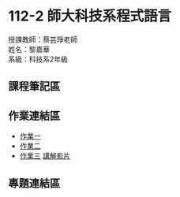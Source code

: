 112-2 師大科技系程式語言 
===
授課教師：蔡芸琤老師  
姓名：黎嘉華  
系級：科技系2年級  
##  課程筆記區  
##  作業連結區  
*  [作業一](https://github.com/l007l/112-2-Programming-Language/blob/main/HW1/World_top1000_companies_in2021and2022.ipynb)
*  [作業二](https://github.com/l007l/112-2-Programming-Language/blob/main/HW2/%E8%B3%87%E6%96%99%E8%A6%96%E8%A6%BA%E5%8C%96.ipynb)
*  [作業三](https://github.com/l007l/112-2-Programming-Language/blob/main/HW3/%E7%B6%B2%E7%B5%A1%E7%88%AC%E8%9F%B2.ipynb)  [講解影片](https://youtu.be/UuwE9Z9tfUA)
##  專題連結區
